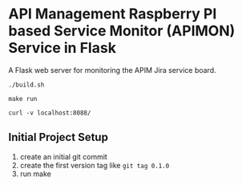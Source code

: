 # API Management Raspberry PI based Service Monitor (APIMON) Service in Flask

A Flask web server for monitoring the APIM Jira service board.

    ./build.sh

    make run

    curl -v localhost:8088/


## Initial Project Setup

1. create an initial git commit
2. create the first version tag like `git tag 0.1.0`
3. run make
